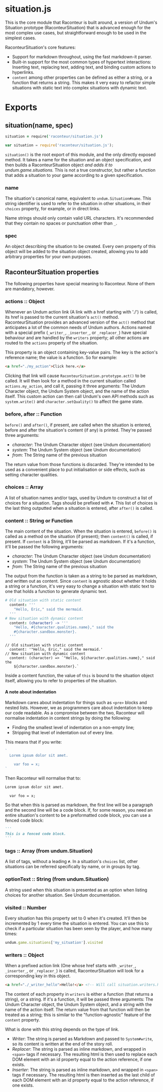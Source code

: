 # situation.js

This is the core module that Raconteur is built around, a version of Undum's Situation prototype (RaconteurSituation) that is advanced enough for the most complex use cases, but straightforward enough to be used in the simplest cases.

RaconteurSituation's core features:

- Support for markdown throughout, using the fast markdown-it parser.
- Built-in support for the most common types of hypertext interactions: Inserting text, replacing text, adding text, and binding custom actions to hyperlinks.
- `content` among other properties can be defined as either a string, or a function that returns a string. This makes it very easy to refactor simple situations with static text into complex situations with dynamic text.

# Exports

## situation(name, spec)

```coffeescript
situation = require('raconteur/situation.js')
```
```javascript
var situation = require('raconteur/situation.js');
```

`situation()` is the root export of this module, and the only directly exposed method. It takes a name for the situation and an object specification, and then builds a RaconteurSituation object *and adds it to undum.game.situations.* This is not a true constructor, but rather a function that adds a situation to your game according to a given specification.

### name

The situation's canonical name, equivalent to `undum.Situation#name`. This string identifier is used to refer to the situation in other situations, in their `choices` property, for example, or in direct links.

Name strings should only contain valid URL characters. It's recommended that they contain no spaces or punctuation other than `_`.

### spec

An object describing the situation to be created. Every own property of this object will be added to the situation object created, allowing you to add arbitrary properties for your own purposes.

## RaconteurSituation properties

The following properties have special meaning to Raconteur. None of them are mandatory, however.

### actions :: Object

Whenever an Undum action link (A link with a href starting with './') is called, its href is passed to the current situation's `act()` method. RaconteurSituation provides an advanced version of the `act()` method that anticipates a lot of the common needs of Undum authors. Actions named with a special prefix (`_writer_`, `_inserter_`, or `_replacer_`) have special behaviour and are handled by the `writers` property; all other actions are routed to the `actions` property of the situation.

This property is an object containing key-value pairs. The key is the action's reference name; the value is a function. So for example:

```html
<a href="./my_action">Click here.</a>
```

Clicking that link will cause `RaconteurSituation.prototype.act()` to be called. It will then look for a method in the current situation called `actions.my_action`, and call it, passing it three arguments: The Undum Character object, the Undum System object, and the name of the action itself. This custom action can then call Undum's own API methods such as `system.write()` and `character.setQuality()` to affect the game state. 

### before, after :: Function

`before()` and `after()`, if present, are called when the situation is entered, before and after the situation's content (if any) is printed. They're passed three arguments:

- *character*: The Undum Character object (see Undum documentation)
- *system*: The Undum System object (see Undum documentation)
- *from*: The String name of the previous situation

The return value from those functions is discarded. They're intended to be used as a convenient place to put initialisation or side effects, such as setting character qualities.

### choices :: Array

A list of situation names and/or tags, used by Undum to construct a list of choices for a situation. Tags should be prefixed with `#`. This list of choices is the last thing outputted when a situation is entered, after `after()` is called.

### content :: String or Function

The main content of the situation. When the situation is entered, `before()` is called as a method on the situation (if present); then `content()` is called, if present. If `content` is a String, it'll be parsed as markdown. If it's a function, it'll be passed the following arguments:

- *character*: The Undum Character object (see Undum documentation)
- *system*: The Undum System object (see Undum documentation)
- *from*: The String name of the previous situation

The output from the function is taken as a string to be parsed as markdown, and written out as content. Since `content` is agnostic about whether it holds a string or a function, it's very easy to change a situation with static text to one that holds a function to generate dynamic text.

```coffeescript
# Old situation with static content
  content: '''
    "Hello, Eric," said the mermaid.
  '''
# New situation with dynamic content
  content: (character) -> '''
    "Hello, #{character.qualities.name}," said the
    #{character.sandbox.monster}.
  '''
```
```es6
// Old situation with static content
  content: '"Hello, Eric," said the mermaid.'
// New situation with dynamic content
  content: (character) => `"Hello, ${character.qualities.name}," said the
    ${character.sandbox.monster}.`
```

Inside a content function, the value of `this` is bound to the situation object itself, allowing you to refer to properties of the situation.

#### A note about indentation

Markdown cares about indentation for things such as `<pre>` blocks and nested lists. However, we as programmers care about indentation to keep our code readable. As a compromise between the two, Raconteur will normalise indentation in content strings by doing the following:

- Finding the smallest level of indentation on a non-empty line;
- Stripping that level of indentation out of every line.

This means that if you write:

```javascript
`
  Lorem ipsum dolor sit amet.

    var foo = x;
`
```

Then Raconteur will normalise that to:

```markdown
Lorem ipsum dolor sit amet.

  var foo = x;
```

So that when this is parsed as markdown, the first line will be a paragraph and the second line will be a code block. If, for some reason, you need an entire situation's content to be a preformatted code block, you can use a fenced code block:

~~~markdown
```
This is a fenced code block.
```
~~~

### tags :: Array (from undum.Situation)

A list of tags, without a leading `#`. In a situation's `choices` list, other situations can be referred specifically by name, or in groups by tag.

### optionText :: String (from undum.Situation)

A string used when this situation is presented as an option when listing choices for another situation. See Undum documentation.

### visited :: Number

Every situation has this property set to 0 when it's created. It'll then be incremented by 1 every time the situation is entered. You can use this to check if a particular situation has been seen by the player, and how many times:

```javascript
undum.game.situations['my_situation'].visited
```

### writers :: Object

When a prefixed action link (One whose href starts with `_writer_`, `_inserter_`, or `_replacer_`) is called, RaconteurSituation will look for a corresponding key in this object.

```html
<a href="./_writer_hello">Hello!</a> <!-- Will call situation.writers.hello -->
```

The content of each property in `writers` is either a function (that returns a string), or a string. If it's a function, it will be passed three arguments: The Undum Character object, the Undum System object, and a string with the name of the action itself. The return value from that function will then be treated as a string; this is similar to the "function-agnostic" feature of the `content` property.

What is done with this string depends on the type of link.

- *Writer*: The string is parsed as Markdown and passed to `System#write`, so its content is written at the end of the story roll.
- *Replacer*: The string is parsed as inline markdown, and wrapped in `<span>` tags if necessary. The resulting html is then used to replace each DOM element with an id property equal to the action reference, if one exists.
- *Inserter*: The string is parsed as inline markdown, and wrapped in `<span>` tags if necessary. The resulting html is then inserted as the last child of each DOM element with an id property equal to the action reference, if one exists.